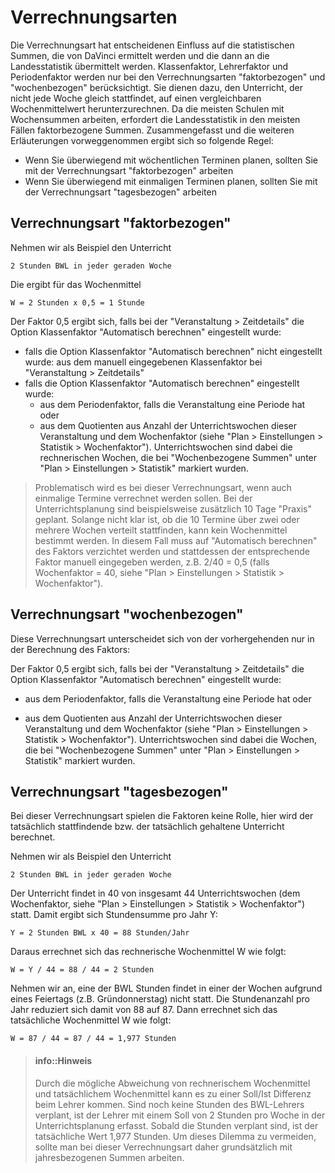 # Verrechnungsarten

Die Verrechnungsart hat entscheidenen Einfluss auf die statistischen Summen, die von DaVinci ermittelt werden und die dann an die Landesstatistik übermittelt werden.
Klassenfaktor, Lehrerfaktor und Periodenfaktor werden nur bei den Verrechnungsarten "faktorbezogen" und "wochenbezogen" berücksichtigt. Sie dienen dazu, den Unterricht, der nicht jede Woche gleich stattfindet, auf einen vergleichbaren Wochenmittelwert herunterzurechnen.
Da die meisten Schulen mit Wochensummen arbeiten, erfordert die Landesstatistik in den meisten Fällen faktorbezogene Summen. Zusammengefasst und die weiteren Erläuterungen vorweggenommen ergibt sich so folgende Regel:

* Wenn Sie überwiegend mit wöchentlichen Terminen planen, sollten Sie mit der Verrechnungsart "faktorbezogen" arbeiten
* Wenn Sie überwiegend mit einmaligen Terminen planen, sollten Sie mit der Verrechnungsart "tagesbezogen" arbeiten

## Verrechnungsart "faktorbezogen"

Nehmen wir als Beispiel den Unterricht 

	2 Stunden BWL in jeder geraden Woche
	
Die ergibt für das Wochenmittel 
	
	W = 2 Stunden x 0,5 = 1 Stunde
	
Der Faktor 0,5 ergibt sich, falls bei der "Veranstaltung > Zeitdetails" die Option Klassenfaktor "Automatisch berechnen" eingestellt wurde:

* falls die Option Klassenfaktor "Automatisch berechnen" nicht eingestellt wurde: 
  aus dem manuell eingegebenen Klassenfaktor bei "Veranstaltung > Zeitdetails" 
* falls die Option Klassenfaktor "Automatisch berechnen" eingestellt wurde:
  * aus dem Periodenfaktor, falls die Veranstaltung eine Periode hat oder
  * aus dem Quotienten aus Anzahl der Unterrichtswochen dieser Veranstaltung und dem Wochenfaktor (siehe "Plan > Einstellungen > Statistik > Wochenfaktor").
      Unterrichtswochen sind dabei die rechnerischen Wochen, die bei "Wochenbezogene Summen" unter "Plan > Einstellungen > Statistik" markiert wurden.	  


> Problematisch wird es bei dieser Verrechnungsart, wenn auch einmalige Termine verrechnet werden sollen. Bei der Unterrichtsplanung sind beispielsweise zusätzlich 10 Tage "Praxis" geplant.
Solange nicht klar ist, ob die 10 Termine über zwei oder mehrere Wochen verteilt stattfinden, kann kein Wochenmittel bestimmt werden. In diesem Fall muss auf "Automatisch berechnen" des Faktors verzichtet werden und stattdessen der entsprechende Faktor manuell eingegeben werden, z.B. 2/40 = 0,5 (falls Wochenfaktor = 40, siehe "Plan > Einstellungen > Statistik > Wochenfaktor").

## Verrechnungsart "wochenbezogen"

Diese Verrechnungsart unterscheidet sich von der vorhergehenden nur in der Berechnung des Faktors:

Der Faktor 0,5 ergibt sich, falls bei der "Veranstaltung > Zeitdetails" die Option Klassenfaktor "Automatisch berechnen" eingestellt wurde:

 * aus dem Periodenfaktor, falls die Veranstaltung eine Periode hat oder
 
 * aus dem Quotienten aus Anzahl der Unterrichtswochen dieser Veranstaltung und dem Wochenfaktor (siehe "Plan > Einstellungen > Statistik > Wochenfaktor"). Unterrichtswochen sind dabei die Wochen, die bei "Wochenbezogene Summen" unter "Plan > Einstellungen > Statistik" markiert wurden.	  

## Verrechnungsart "tagesbezogen"

Bei dieser Verrechnungsart spielen die Faktoren keine Rolle, hier wird der tatsächlich stattfindende bzw. der tatsächlich gehaltene Unterricht berechnet.

Nehmen wir als Beispiel den Unterricht 

	2 Stunden BWL in jeder geraden Woche
	
Der Unterricht findet in 40 von insgesamt 44 Unterrichtswochen (dem Wochenfaktor, siehe "Plan > Einstellungen > Statistik > Wochenfaktor") statt. 
Damit ergibt sich Stundensumme pro Jahr Y:

	Y = 2 Stunden BWL x 40 = 88 Stunden/Jahr
	
Daraus errechnet sich das rechnerische Wochenmittel W wie folgt:

	W = Y / 44 = 88 / 44 = 2 Stunden 

Nehmen wir an, eine der BWL Stunden findet in einer der Wochen aufgrund eines Feiertags (z.B. Gründonnerstag) nicht statt. Die Stundenanzahl pro Jahr reduziert sich damit von 88 auf 87. Dann errechnet sich das tatsächliche Wochenmittel W wie folgt:

	W = 87 / 44 = 87 / 44 = 1,977 Stunden 

> #### info::Hinweis
>
> Durch die mögliche Abweichung von rechnerischem Wochenmittel und tatsächlichem Wochenmittel	kann es zu einer Soll/Ist Differenz beim Lehrer kommen. Sind noch keine Stunden des BWL-Lehrers verplant, ist der Lehrer mit einem Soll von 2 Stunden pro Woche in der Unterrichtsplanung erfasst. Sobald die Stunden verplant sind, ist der tatsächliche Wert 1,977 Stunden. Um dieses Dilemma zu vermeiden, sollte man bei dieser Verrechnungsart daher grundsätzlich mit jahresbezogenen Summen arbeiten.


